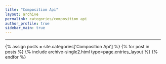 ```yaml
---
title: "Composition Api"
layout: archive
permalink: categories/composition api
author_profile: true
sidebar_main: true
---
```


<!-- 공백이 포함되어 있는 카테고리 이름의 경우 site.categories['a b c'] 이런식으로! -->

***

{% assign posts = site.categories['Composition Api'] %}
{% for post in posts %} {% include archive-single2.html type=page.entries_layout %} {% endfor %}